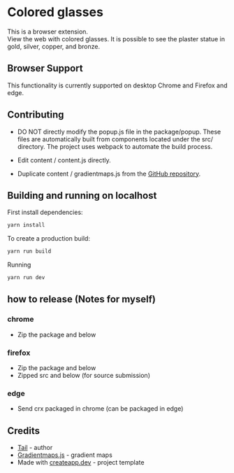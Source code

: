 # Colored glasses

This is a browser extension.  
View the web with colored glasses. It is possible to see the plaster statue in gold, silver, copper, and bronze.

## Browser Support

This functionality is currently supported on desktop Chrome and Firefox and edge.

## Contributing

- DO NOT directly modify the popup.js file in the package/popup. These files are automatically built from components located under the src/ directory.
The project uses webpack to automate the build process.

- Edit content / content.js directly.
- Duplicate content / gradientmaps.js from the [GitHub repository](https://github.com/tailpiece/gradientmaps).

## Building and running on localhost

First install dependencies:

```sh
yarn install
```

To create a production build:

```sh
yarn run build
```

Running

```sh
yarn run dev
```

## how to release (Notes for myself)

### chrome
- Zip the package and below

### firefox
- Zip the package and below
- Zipped src and below (for source submission)

### edge
- Send crx packaged in chrome (can be packaged in edge)

## Credits

- [Tail](https://tailpiece.dev/) - author
- [Gradientmaps.js](https://github.com/tailpiece/gradientmaps) - gradient maps
- Made with [createapp.dev](https://createapp.dev/) - project template

